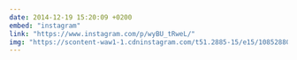 ```yaml
---
date: 2014-12-19 15:20:09 +0200
embed: "instagram"
link: "https://www.instagram.com/p/wyBU_tRweL/"
img: "https://scontent-waw1-1.cdninstagram.com/t51.2885-15/e15/10852880_324851264376676_646341502_n.jpg"
---
```

